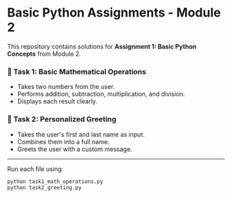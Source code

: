 # Basic Python Assignments - Module 2

This repository contains solutions for **Assignment 1: Basic Python Concepts** from Module 2.

### 🔹 Task 1: Basic Mathematical Operations
- Takes two numbers from the user.
- Performs addition, subtraction, multiplication, and division.
- Displays each result clearly.

### 🔹 Task 2: Personalized Greeting
- Takes the user's first and last name as input.
- Combines them into a full name.
- Greets the user with a custom message.

---

Run each file using:
```bash
python task1_math_operations.py
python task2_greeting.py
